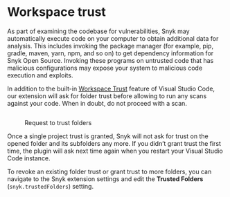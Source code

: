# Workspace trust

As part of examining the codebase for vulnerabilities, Snyk may automatically execute code on your computer to obtain additional data for analysis. This includes invoking the package manager (for example, pip, gradle, maven, yarn, npm, and so on) to get dependency information for Snyk Open Source. Invoking these programs on untrusted code that has malicious configurations may expose your system to malicious code execution and exploits.

In addition to the built-in [Workspace Trust](https://code.visualstudio.com/docs/editor/workspace-trust) feature of Visual Studio Code, our extension will ask for folder trust before allowing to run any scans against your code. When in doubt, do not proceed with a scan.

<figure><img src="../../../.gitbook/assets/vscode-trust (1) (1).png" alt=""><figcaption><p>Request to trust folders</p></figcaption></figure>

Once a single project trust is granted, Snyk will not ask for trust on the opened folder and its subfolders any more. If you didn’t grant trust the first time, the plugin will ask next time again when you restart your Visual Studio Code instance.

To revoke an existing folder trust or grant trust to more folders, you can navigate to the Snyk extension settings and edit the **Trusted Folders** (`snyk.trustedFolders`) setting.
